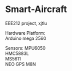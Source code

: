 # Smart-Aircraft
EEE212 project, xjtlu

Hardware Platform:  
  Arduino mega 2560

Sensors: 
  MPU6050  
  HMC5883L  
  MS5611  
  NEO GPS M8N

